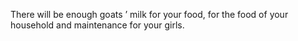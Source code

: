 There will be enough goats ’ milk for your food, for the food of your household and maintenance for your girls.
